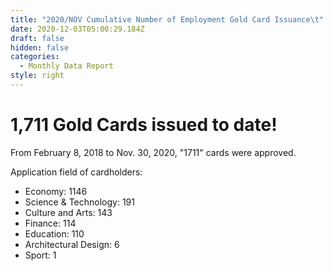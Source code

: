```yaml
---
title: "2020/NOV Cumulative Number of Employment Gold Card Issuance\t"
date: 2020-12-03T05:00:29.184Z
draft: false
hidden: false
categories:
  - Monthly Data Report
style: right
---
```

# 1,711 Gold Cards issued to date!

From February 8, 2018 to Nov. 30, 2020, "1711" cards were approved.

Application field of cardholders:

* Economy: 1146
* Science & Technology: 191
* Culture and Arts: 143
* Finance: 114
* Education: 110
* Architectural Design: 6
* Sport: 1